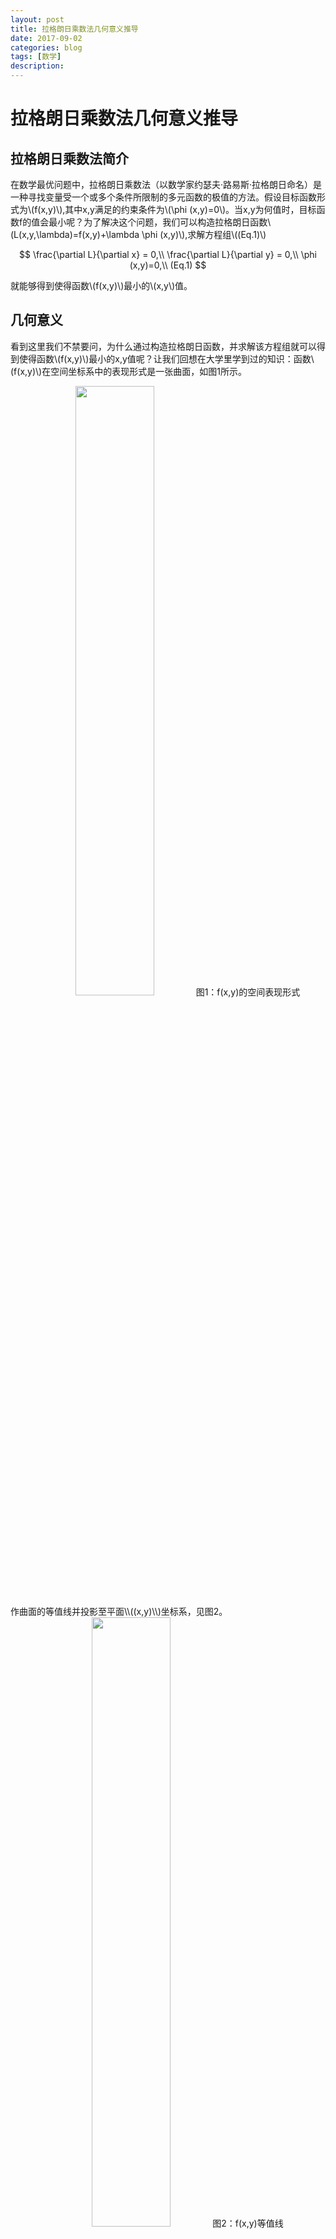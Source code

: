 ```yaml
---
layout: post
title: 拉格朗日乘数法几何意义推导
date: 2017-09-02
categories: blog
tags: [数学]
description: 
---
```

<script type="text/javascript" src="http://cdn.mathjax.org/mathjax/latest/MathJax.js?config=default"></script>
# 拉格朗日乘数法几何意义推导

## 拉格朗日乘数法简介
在数学最优问题中，拉格朗日乘数法（以数学家约瑟夫·路易斯·拉格朗日命名）是一种寻找变量受一个或多个条件所限制的多元函数的极值的方法。假设目标函数形式为\\(f(x,y)\\),其中x,y满足的约束条件为\\(\\phi (x,y)=0\\)。当x,y为何值时，目标函数f的值会最小呢？为了解决这个问题，我们可以构造拉格朗日函数\\(L(x,y,\lambda)=f(x,y)+\\lambda \\phi (x,y)\\),求解方程组\\((Eq.1)\\)

$$
\frac{\partial L}{\partial x} = 0,\\
\frac{\partial L}{\partial y} = 0,\\
\phi (x,y)=0,\\
(Eq.1)
$$

就能够得到使得函数\\(f(x,y)\\)最小的\\(x,y\\)值。
## 几何意义
看到这里我们不禁要问，为什么通过构造拉格朗日函数，并求解该方程组就可以得到使得函数\\(f(x,y)\\)最小的x,y值呢？让我们回想在大学里学到过的知识：函数\\(f(x,y)\\)在空间坐标系中的表现形式是一张曲面，如图1所示。
<center>
<img src="https://fuerdi2.github.io/img/Lagarange_1.png" width = "50%">
图1：f(x,y)的空间表现形式
</center>
作曲面的等值线并投影至平面\\((x,y)\\)坐标系，见图2。
<center>
<img src="https://fuerdi2.github.io/img/Lagrange_3.png" width = "50%">
图2：f(x,y)等值线
</center>
从图中我们可以看到，同一条等值线上\\(f(x,y)\\)相同。等值线圈向外扩大，\\(f(x,y)\\)的值也就增大；等值线圈向内收缩，\\(f(x,y)\\)的值也就越小。但是，由于约束条件\\(\\phi (x,y)=0\\)使得等值线圈不可能无限向外扩大或者是向外缩小，函数\\(f(x,y)\\)的等值线与\\(\\phi (x,y)=0\\)相切点，即为\\(f(x,y)\\)的极大值或者极小值点，见图3。
<center>
<img src="https://fuerdi2.github.io/img/Lagrange_2.png" width = "50%">
图3：切点示意图
</center>
点\\((x^{\star},y^{\star})\\)为切点的充分必要条件是

$$
(\frac{\partial f}{\partial x^{\star}},\frac{\partial f}{\partial y^{\star}})= \gamma (\frac{\partial \phi}{\partial x^{\star}},\frac{\partial \phi}{\partial y^{\star}}),\\
\phi (x^{\star},y^{\star}) = 0,\\
\gamma = Constant,\\
(Eq.2)
$$

将\\((Eq.2)\\)展开得到

$$
\frac{\partial f}{\partial x^{\star}} = \gamma \frac{\partial \phi}{\partial x^{\star}},\\
\frac{\partial f}{\partial y^{\star}} = \gamma \frac{\partial \phi}{\partial y^{\star}},\\
\phi (x,y)=0,\\
\gamma = Constant,\\
(Eq.3)
$$

一看到这里，是不是觉得非常熟悉，不就是类似于拉格朗日乘数法求解的展开式吗\\((Eq.4)\\)？

$$
\frac{\partial L}{\partial x} = \frac{\partial f}{\partial x^{\star}}+\lambda \frac{\partial \phi}{\partial x^{\star}}=0,\\
\frac{\partial L}{\partial y} = \frac{\partial f}{\partial y^{\star}}+\lambda \frac{\partial \phi}{\partial y^{\star}}=0,\\
\phi (x,y)=0,\\
(Eq.4)
$$

使$\lambda = - \gamma$，\\((Eq.4)\\)就成了\\((Eq.3)\\)。